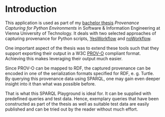# Introduction
This application is used as part of my <a target="_blank" href="https://github.com/raffaelfoidl/ProvCaptPyEnvs">bachelor thesis</a>
*Provenance Capturing for Python Environments* in Software & Information Engineering at Vienna University of Technology.
It deals with two selected approaches of capturing provenance for Python scripts,
<a target="_blank" href="https://github.com/raffaelfoidl/yw-prototypes">YesWorkflow</a> and 
<a target="_blank" href="https://github.com/raffaelfoidl/noworkflow/">noWorkflow</a>.

One important aspect of the thesis was to extend these tools such that they support exporting their
output in a W3C <a target="_blank" href="https://www.w3.org/TR/prov-o/">PROV-O</a> compliant format.
Achieving this makes leveraging their output much easier.

Since PROV-O can be mapped to RDF, the captured provenance can be encoded in one of the serialization formats specified for RDF, e. g. Turtle.
By querying this provenance data using SPARQL, one may gain even deeper insight into it than what was possible before.

That is what this SPARQL Playground is ideal for. It can be supplied with predefined queries and test data. Hence,
exemplary queries that have been constructed as part of the thesis as well as suitable test data are easily published
and can be tried out by the reader without much effort.